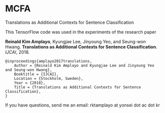 # MCFA
Translations as Additional Contexts for Sentence Classification

This TensorFlow code was used in the experiments of the research paper

**Reinald Kim Amplayo**, Kyungjae Lee, Jinyoung Yeo, and Seung-won Hwang. **Translations as Additional Contexts for Sentence Classification**. _IJCAI_, 2018.

```
@inproceedings{amplayo2017translations,
	Author = {Reinald Kim Amplayo and Kyungjae Lee and Jinyoung Yeo and Seung-won Hwang},
	Booktitle = {IJCAI},
	Location = {Stockholm, Sweden},
	Year = {2018},
	Title = {Translations as Additional Contexts for Sentence Classification},
}
```

If you have questions, send me an email: rktamplayo at yonsei dot ac dot kr
